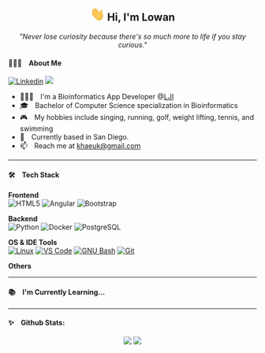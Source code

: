 <div align="center">
  <h2>
    <img src="https://raw.githubusercontent.com/khaeuk/khaeuk/master/assets/wave.gif" width="30px">  Hi, I'm Lowan 
  </h2>
</div>

<p float="center" align="middle">
  <i>"Never lose curiosity because there's so much more to life if you stay curious."</i>  
</p>

<h4>🙋🏻‍♂️ About Me</h4> 

[![Linkedin](https://img.shields.io/badge/-LinkedIn-blue?style=flat&logo=Linkedin&logoColor=white&link=https://www.linkedin.com/in/haeukkim/)](https://www.linkedin.com/in/haeukkim/) ![](https://komarev.com/ghpvc/?username=haeukkim)

- 🧑🏻‍💻 I'm a Bioinformatics App Developer @[LJI](https://www.lji.org/)
- 🎓 Bachelor of Computer Science specialization in Bioinformatics
- 🎮 My hobbies include singing, running, golf, weight lifting, tennis, and swimming
- 📍 Currently based in San Diego.
- 📫 Reach me at khaeuk@gmail.com

---

<h4>🛠 Tech Stack</h4>

**Frontend**<br>
![HTML5](http://img.shields.io/badge/-HTML5-eee?style=flat&logo=html5&logoColor=E34F26)
![Angular](https://img.shields.io/badge/-Angular-EEE?style=flat&logo=angular&logoColor=DD0031)
![Bootstrap](http://img.shields.io/badge/-Bootstrap-eee?style=flat&logo=bootstrap&logoColor=563D7C)

**Backend**<br>
![Python](http://img.shields.io/badge/-Python-eee?style=flat&logo=python&logoColor#F7BD2F)
![Docker](https://img.shields.io/badge/-Docker-eee?style=flat&logo=docker&logoColor=2496ed)
![PostgreSQL](https://img.shields.io/badge/-PostgreSQL-eee?style=flat&logo=postgresql&logoColor=0273B7)

**OS & IDE Tools**<br>
[![Linux](http://img.shields.io/badge/-Linux-eee?style=flat&logo=linux&logoColor=D67A10)](https://dinhanhthi.com/tags#linux)
[![VS Code](http://img.shields.io/badge/-VS%20Code-eee?style=flat&logo=visual-studio-code&logoColor=007ACC)](https://dinhanhthi.com/visual-studio-code)
[![GNU Bash](http://img.shields.io/badge/-GNU%20Bash-eee?style=flat&logo=gnu-bash&logoColor=663399)](https://dinhanhthi.com/tags#bash)
[![Git](http://img.shields.io/badge/-Git-eee?style=flat&logo=git&logoColor=F05032)](https://dinhanhthi.com/git)

**Others**<br>

---

<h4>📚 I'm Currently Learning...</h4>


---

<h4>✨ Github Stats:</h4>

<p float="center" align="middle" width="100%">
  
  <img src="https://github-readme-stats.vercel.app/api?username=khaeuk&hide=stars&show_icons=true&theme=dracula&line_height=32" width="50%">
  <img src="https://github-readme-stats.vercel.app/api/top-langs/?username=khaeuk&count_private=true&theme=dracula" width="40%">

</p>


<!---
khaeuk/khaeuk is a ✨ special ✨ repository because its `README.md` (this file) appears on your GitHub profile.
You can click the Preview link to take a look at your changes.
--->
